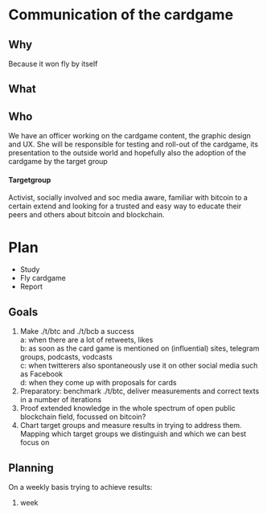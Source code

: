 # Communication of the cardgame

## Why
Because it won fly by itself

## What


## Who
We have an officer working on the cardgame content, the graphic design and UX. She will be responsible for testing and roll-out of the cardgame, its presentation to the outside world and hopefully also the adoption of the cardgame by the target group

#### Targetgroup

Activist, socially involved and soc media aware, familiar with bitcoin to a certain extend and looking for a trusted and easy way to educate their peers and others about bitcoin and blockchain.

# Plan
- Study
- Fly cardgame
- Report

## Goals 
1. Make ./t/btc and ./t/bcb a success<br/>
    a: when there are a lot of retweets, likes<br/>
    b: as soon as the card game is mentioned on (influential) sites, telegram groups, podcasts, vodcasts<br/>
    c: when twitterers also spontaneously use it on other social media such as Facebook<br/>
    d: when they come up with proposals for cards
2. Preparatory: benchmark ./t/btc, deliver measurements and correct texts in a number of iterations
3. Proof extended knowledge in the whole spectrum of open public blockchain field, focussed on bitcoin?
4. Chart target groups and measure results in trying to address them. Mapping which target groups we distinguish and which we can best focus on


## Planning
On a weekly basis trying to achieve results:
1. week 

